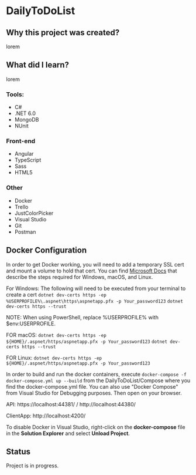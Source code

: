 # DailyToDoList

## Why this project was created?
lorem

## What did I learn?
lorem

### Tools:
 * C#
 * .NET 6.0
 * MongoDB
 * NUnit

### Front-end
 * Angular
 * TypeScript
 * Sass
 * HTML5 
 
 ### Other
 * Docker
 * Trello
 * JustColorPicker
 * Visual Studio
 * Git
 * Postman

## Docker Configuration

In order to get Docker working, you will need to add a temporary SSL cert and mount a volume to hold that cert.
You can find [Microsoft Docs](https://docs.microsoft.com/en-us/aspnet/core/security/docker-https?view=aspnetcore-3.1) that describe the steps required for Windows, macOS, and Linux.

For Windows:
The following will need to be executed from your terminal to create a cert
`dotnet dev-certs https -ep %USERPROFILE%\.aspnet\https\aspnetapp.pfx -p Your_password123`
`dotnet dev-certs https --trust`

NOTE: When using PowerShell, replace %USERPROFILE% with $env:USERPROFILE.

FOR macOS:
`dotnet dev-certs https -ep ${HOME}/.aspnet/https/aspnetapp.pfx -p Your_password123`
`dotnet dev-certs https --trust`

FOR Linux:
`dotnet dev-certs https -ep ${HOME}/.aspnet/https/aspnetapp.pfx -p Your_password123`

In order to build and run the docker containers, execute `docker-compose -f docker-compose.yml up --build` from the DailyToDoList/Compose where you find the docker-compose.yml file. You can also use "Docker Compose" from Visual Studio for Debugging purposes.
Then open on your browser.

API: https://localhost:44381/ /  http://localhost:44380/

ClientApp: http://localhost:4200/

To disable Docker in Visual Studio, right-click on the **docker-compose** file in the **Solution Explorer** and select **Unload Project**.
 
## Status
Project is in progress.

